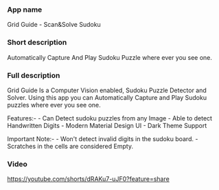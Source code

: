 ### App name
Grid Guide - Scan&Solve Sudoku

### Short description
Automatically Capture And Play Sudoku Puzzle where ever you see one.

### Full description
Grid Guide Is a Computer Vision enabled, Sudoku Puzzle Detector and Solver.
Using this app you can Automatically Capture and Play Sudoku puzzles where ever you see one.

Features:-
 	- Can Detect sudoku puzzles from any Image
	- Able to detect Handwritten Digits
	- Modern Material Design UI
	- Dark Theme Support

Important Note:-
        - Won't detect invalid digits in the sudoku board.
        - Scratches in the cells are considered Empty.

### Video
https://youtube.com/shorts/dRAKu7-uJF0?feature=share
